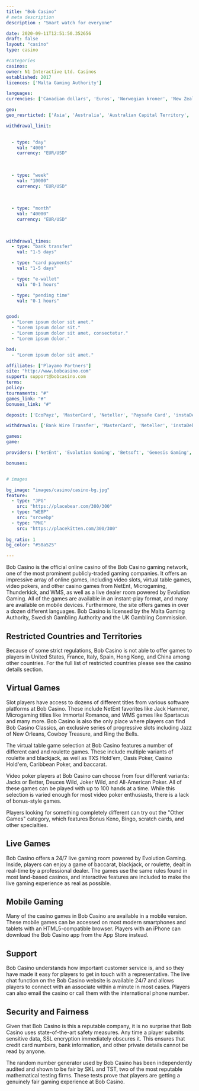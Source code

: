 ```yaml
---
title: "Bob Casino"
# meta description
description : "Smart watch for everyone"

date: 2020-09-11T12:51:50.352656
draft: false
layout: "casino" 
type: casino

#categories
casinos: 
owner: N1 Interactive Ltd. Casinos
established: 2017
licences: ['Malta Gaming Authority']

languages: 
currencies: ['Canadian dollars', 'Euros', 'Norwegian kroner', 'New Zealand dollars', 'Polish zlotys', 'Russian rubles', 'US dollars']

geo: 
geo_resrticted: ['Asia', 'Australia', 'Australian Capital Territory', 'New South Wales', 'Northern Territory', 'Queensland', 'South Australia', 'Tasmania', 'Victoria', 'Western Australia', 'France', 'Germany', 'Schleswig-Holstein', 'Israel', 'Italy', 'Latvia', 'Puerto Rico', 'Romania', 'Spain', 'Sweden', 'Switzerland', 'Turkey', 'United Kingdom', 'United States', 'Alabama', 'Alaska', 'American Samoa', 'Arizona', 'Arkansas', 'California', 'Colorado', 'Connecticut', 'Delaware', 'District of Columbia', 'Florida', 'Georgia(US)', 'Guam', 'Hawaii', 'Idaho', 'Illinois', 'Indiana', 'Iowa', 'Kansas', 'Kentucky', 'Louisiana', 'Maine', 'Maryland', 'Massachusetts', 'Michigan', 'Minnesota', 'Mississippi', 'Missouri', 'Montana', 'Nebraska', 'Nevada', 'New Hampshire', 'New Jersey', 'New Mexico', 'New York', 'North Carolina', 'North Dakota', 'Northern Mariana Islands', 'Ohio', 'Oklahoma', 'Oregon', 'Pennsylvania', 'Rhode Island', 'South Carolina', 'South Dakota', 'Tennessee', 'Texas', 'U.S. Virgin Islands', 'Utah', 'Vermont', 'Virginia', 'Washington', 'West Virginia', 'Wisconsin', 'Wyoming']

withdrawal_limit:

  
  - type: "day"
    val: "4000"
    currency: "EUR/USD"
  
  
  
  - type: "week"
    val: "10000"
    currency: "EUR/USD"
  
  
  
  - type: "month"
    val: "40000"
    currency: "EUR/USD"
  
  

withdrawal_times:
  - type: "bank transfer"
    val: "1-5 days"

  - type: "card payments"
    val: "1-5 days"

  - type: "e-wallet"
    val: "0-1 hours"

  - type: "pending time"
    val: "0-1 hours"


good:
  - "Lorem ipsum dolor sit amet."
  - "Lorem ipsum dolor sit."
  - "Lorem ipsum dolor sit amet, consectetur."
  - "Lorem ipsum dolor."

bad:
  - "Lorem ipsum dolor sit amet."

affiliates: ['Playamo Partners']
site: "http://www.bobcasino.com"
support: support@bobcasino.com
terms:
policy:
tournaments: "#"
games_link: "#"
bonuses_link: "#"

deposit: ['EcoPayz', 'MasterCard', 'Neteller', 'Paysafe Card', 'instaDebit', 'Visa', 'iDEAL', 'Sofortuberweisung', 'QIWI', 'Trustly', 'Skrill', 'WebMoney', 'Yandex Money', 'iDebit', 'Promsvyazbank', 'Alfa Click', 'Cubits', 'Svyazno', 'Zimpler', 'Comepay', 'Maestro', 'Neosurf', 'Rapid Transfer', 'Interac', 'Euroset']

withdrawals: ['Bank Wire Transfer', 'MasterCard', 'Neteller', 'instaDebit', 'Visa', 'iDEAL', 'Sofortuberweisung', 'EcoPayz', 'Skrill', 'WebMoney', 'iDebit', 'Cubits', 'Comepay', 'Trustly', 'Paysafe Card', 'Yandex Money']

games: 
game:

providers: ['NetEnt', 'Evolution Gaming', 'Betsoft', 'Genesis Gaming', 'Yggdrasil Gaming', 'Rabcat', 'Playson', 'Amatic Industries', '2 By 2 Gaming', 'EGT Interactive', 'Big Time Gaming', 'Endorphina', 'Booming Games', 'Quickfire', 'Pragmatic Play', 'Just For The Win', 'Iron Dog Studios', 'Authentic Gaming', "Play'n GO", 'Quickspin', 'Thunderkick', 'Electric Elephant']

bonuses:


# images

bg_image: "images/casino/casino-bg.jpg"  
feature:
  - type: "JPG" 
    src: "https://placebear.com/300/300"
  - type: "WEBP"
    src: "srcwebp"
  - type: "PNG"
    src: "https://placekitten.com/300/300"  
 
bg_ratio: 1 
bg_color: "#58a525"  

---
```


Bob Casino is the official online casino of the Bob Casino gaming network, one of the most prominent publicly-traded gaming companies. It offers an impressive array of online games, including video slots, virtual table games, video pokers, and other casino games from NetEnt, Microgaming, Thunderkick, and WMS, as well as a live dealer room powered by Evolution Gaming. All of the games are available in an instant-play format, and many are available on mobile devices. Furthermore, the site offers games in over a dozen different languages. Bob Casino is licensed by the Malta Gaming Authority, Swedish Gambling Authority and the UK Gambling Commission.

## Restricted Countries and Territories
Because of some strict regulations, Bob Casino is not able to offer games to players in United States, France, Italy, Spain, Hong Kong, and China among other countries. For the full list of restricted countries please see the casino details section.

## Virtual Games
Slot players have access to dozens of different titles from various software platforms at Bob Casino. These include NetEnt favorites like Jack Hammer, Microgaming titles like Immortal Romance, and WMS games like Spartacus and many more. Bob Casino is also the only place where players can find Bob Casino Classics, an exclusive series of progressive slots including Jazz of New Orleans, Cowboy Treasure, and Ring the Bells.

The virtual table game selection at Bob Casino features a number of different card and roulette games. These include multiple variants of roulette and blackjack, as well as TXS Hold'em, Oasis Poker, Casino Hold'em, Caribbean Poker, and baccarat.

Video poker players at Bob Casino can choose from four different variants: Jacks or Better, Deuces Wild, Joker Wild, and All-American Poker. All of these games can be played with up to 100 hands at a time. While this selection is varied enough for most video poker enthusiasts, there is a lack of bonus-style games.

Players looking for something completely different can try out the "Other Games" category, which features Bonus Keno, Bingo, scratch cards, and other specialties.

## Live Games
Bob Casino offers a 24/7 live gaming room powered by Evolution Gaming. Inside, players can enjoy a game of baccarat, blackjack, or roulette, dealt in real-time by a professional dealer. The games use the same rules found in most land-based casinos, and interactive features are included to make the live gaming experience as real as possible.

## Mobile Gaming
Many of the casino games in Bob Casino are available in a mobile version. These mobile games can be accessed on most modern smartphones and tablets with an HTML5-compatible browser. Players with an iPhone can download the Bob Casino app from the App Store instead.

## Support
Bob Casino understands how important customer service is, and so they have made it easy for players to get in touch with a representative. The live chat function on the Bob Casino website is available 24/7 and allows players to connect with an associate within a minute in most cases. Players can also email the casino or call them with the international phone number.

## Security and Fairness
Given that Bob Casino is this a reputable company, it is no surprise that Bob Casino uses state-of-the-art safety measures. Any time a player submits sensitive data, SSL encryption immediately obscures it. This ensures that credit card numbers, bank information, and other private details cannot be read by anyone.

The random number generator used by Bob Casino has been independently audited and shown to be fair by SKL and TST, two of the most reputable mathematical testing firms. These tests prove that players are getting a genuinely fair gaming experience at Bob Casino.